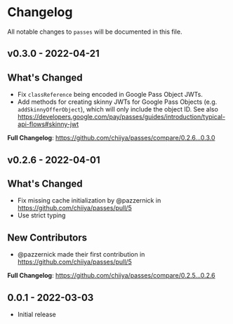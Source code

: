 # Changelog

All notable changes to `passes` will be documented in this file.

## v0.3.0 - 2022-04-21

## What's Changed

- Fix `classReference` being encoded in Google Pass Object JWTs.
- Add methods for creating skinny JWTs for Google Pass Objects (e.g. `addSkinnyOfferObject`), which will only include the object ID. See also https://developers.google.com/pay/passes/guides/introduction/typical-api-flows#skinny-jwt

**Full Changelog**: https://github.com/chiiya/passes/compare/0.2.6...0.3.0

## v0.2.6 - 2022-04-01

## What's Changed

- Fix missing cache initialization by @pazzernick in https://github.com/chiiya/passes/pull/5
- Use strict typing

## New Contributors

- @pazzernick made their first contribution in https://github.com/chiiya/passes/pull/5

**Full Changelog**: https://github.com/chiiya/passes/compare/0.2.5...0.2.6

## 0.0.1 - 2022-03-03

- Initial release
